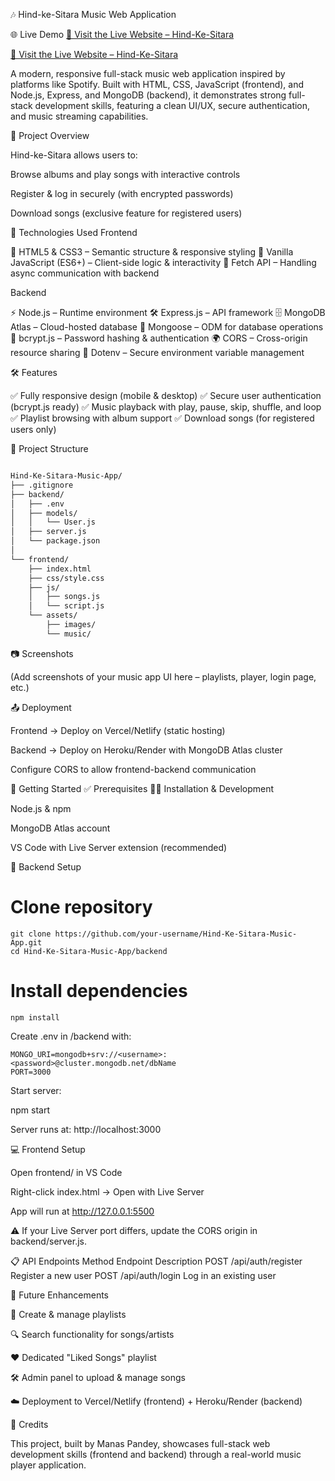 🎶 Hind-ke-Sitara Music Web Application

🌐 Live Demo
[🔗 Visit the Live Website – Hind-Ke-Sitara](https://hindmusic.netlify.app/)

[🔗 Visit the Live Website – Hind-Ke-Sitara](https://hind-ke-sitara.onrender.com)

A modern, responsive full-stack music web application inspired by platforms like Spotify. Built with HTML, CSS, JavaScript (frontend), and Node.js, Express, and MongoDB (backend), it demonstrates strong full-stack development skills, featuring a clean UI/UX, secure authentication, and music streaming capabilities.

📌 Project Overview

Hind-ke-Sitara allows users to:

Browse albums and play songs with interactive controls

Register & log in securely (with encrypted passwords)

Download songs (exclusive feature for registered users)

🚀 Technologies Used
Frontend

🎨 HTML5 & CSS3 – Semantic structure & responsive styling
🧠 Vanilla JavaScript (ES6+) – Client-side logic & interactivity
🔗 Fetch API – Handling async communication with backend

Backend

⚡ Node.js – Runtime environment
🛠️ Express.js – API framework
🗄️ MongoDB Atlas – Cloud-hosted database
📌 Mongoose – ODM for database operations
🔐 bcrypt.js – Password hashing & authentication
🌍 CORS – Cross-origin resource sharing
🔑 Dotenv – Secure environment variable management


🛠️ Features

✅ Fully responsive design (mobile & desktop)
✅ Secure user authentication (bcrypt.js ready)
✅ Music playback with play, pause, skip, shuffle, and loop
✅ Playlist browsing with album support
✅ Download songs (for registered users only)


📂 Project Structure
```bash

Hind-Ke-Sitara-Music-App/
├── .gitignore
├── backend/
│   ├── .env
│   ├── models/
│   │   └── User.js
│   ├── server.js
│   └── package.json
│
└── frontend/
    ├── index.html
    ├── css/style.css
    ├── js/
    │   ├── songs.js
    │   └── script.js
    └── assets/
        ├── images/
        └── music/
```

📷 Screenshots

(Add screenshots of your music app UI here – playlists, player, login page, etc.)

📤 Deployment

Frontend → Deploy on Vercel/Netlify (static hosting)

Backend → Deploy on Heroku/Render with MongoDB Atlas cluster

Configure CORS to allow frontend-backend communication


🚀 Getting Started
✅ Prerequisites
🧑‍💻 Installation & Development

Node.js & npm

MongoDB Atlas
 account

VS Code with Live Server extension (recommended)

🔧 Backend Setup
# Clone repository
```
git clone https://github.com/your-username/Hind-Ke-Sitara-Music-App.git
cd Hind-Ke-Sitara-Music-App/backend
```
# Install dependencies
```
npm install
```

Create .env in /backend with:
```
MONGO_URI=mongodb+srv://<username>:<password>@cluster.mongodb.net/dbName
PORT=3000
```

Start server:

npm start


Server runs at: http://localhost:3000

💻 Frontend Setup

Open frontend/ in VS Code

Right-click index.html → Open with Live Server

App will run at http://127.0.0.1:5500

⚠️ If your Live Server port differs, update the CORS origin in backend/server.js.

📋 API Endpoints
Method	Endpoint	Description
POST	/api/auth/register	Register a new user
POST	/api/auth/login	Log in an existing user

🔮 Future Enhancements

🎼 Create & manage playlists

🔍 Search functionality for songs/artists

❤️ Dedicated "Liked Songs" playlist

🛠️ Admin panel to upload & manage songs

☁️ Deployment to Vercel/Netlify (frontend) + Heroku/Render (backend)

🙌 Credits

This project, built by Manas Pandey, showcases full-stack web development skills (frontend and backend) through a real-world music player application.
